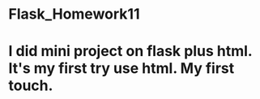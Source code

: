 ﻿# Flask_Homework11
# I did mini project on flask plus html. It's my first try use html. My first touch.

